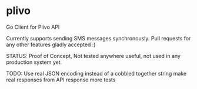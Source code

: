 plivo
=====

Go Client for Plivo API

Currently supports sending SMS messages synchronously.  Pull requests for any other features gladly accepted :)

STATUS:
Proof of Concept, Not tested anywhere useful, not used in any production system yet.

TODO:
Use real JSON encoding instead of a cobbled together string
make real responses from API response
more tests

